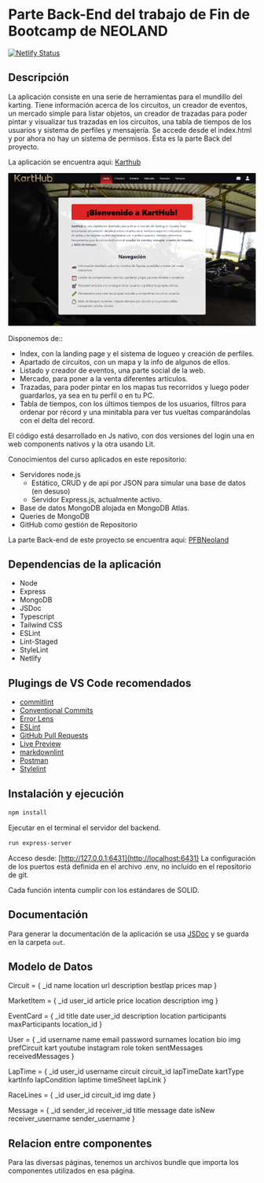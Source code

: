 # Parte Back-End del trabajo de Fin de Bootcamp de NEOLAND

[![Netlify Status](https://api.netlify.com/api/v1/badges/158c9018-60d0-4c57-b588-8fd1f14eab10/deploy-status)](https://app.netlify.com/sites/karthubsite/deploys)

## Descripción

La aplicación consiste en una serie de herramientas para el mundillo del karting. Tiene información acerca de los circuitos, un creador de eventos, un mercado simple para listar objetos, un creador de trazadas para poder pintar y visualizar tus trazadas en los circuitos, una tabla de tiempos de los usuarios y sistema de perfiles y mensajería. Se accede desde el index.html y por ahora no hay un sistema de permisos. Ésta es la parte Back del proyecto.

La aplicación se encuentra aqui: [Karthub](https://karthubsite.netlify.app/)

![captura de pantalla](./img/indexcaptura.png)

Disponemos de::

* Index, con la landing page y el sistema de logueo y creación de perfiles.
* Apartado de circuitos, con un mapa y la info de algunos de ellos.
* Listado y creador de eventos, una parte social de la web.
* Mercado, para poner a la venta diferentes artículos.
* Trazadas, para poder pintar en los mapas tus recorridos y luego poder guardarlos, ya sea en tu perfil o en tu PC.
* Tabla de tiempos, con los últimos tiempos de los usuarios, filtros para ordenar por récord y una minitabla para ver tus vueltas comparándolas con el delta del record.

El código está desarrollado en Js nativo, con dos versiones del login una en web components nativos y la otra usando Lit.

Conocimientos del curso aplicados en este repositorio:

* Servidores node.js
  * Estático, CRUD y de api por JSON para simular una base de datos (en desuso)
  * Servidor Express.js, actualmente activo.
* Base de datos MongoDB alojada en MongoDB Atlas.
* Queries de MongoDB
* GitHub como gestión de Repositorio

La parte Back-end de este proyecto se encuentra aqui: [PFBNeoland](https://github.com/Jotanore/PFBNeoland)

## Dependencias de la aplicación

* Node
* Express
* MongoDB
* JSDoc
* Typescript
* Tailwind CSS
* ESLint
* Lint-Staged
* StyleLint
* Netlify

## Plugings de VS Code recomendados

* [commitlint](https://marketplace.visualstudio.com/items?itemName=joshbolduc.commitlint)
* [Conventional Commits](https://marketplace.visualstudio.com/items?itemName=vivaxy.vscode-conventional-commits)
* [Error Lens](https://marketplace.visualstudio.com/items?itemName=usernamehw.errorlens)
* [ESLint](https://marketplace.visualstudio.com/items?itemName=dbaeumer.vscode-eslint)
* [GitHub Pull Requests](https://marketplace.visualstudio.com/items?itemName=GitHub.vscode-pull-request-github)
* [Live Preview](https://marketplace.visualstudio.com/items?itemName=ms-vscode.live-server)
* [markdownlint](https://marketplace.visualstudio.com/items?itemName=DavidAnson.vscode-markdownlint)
* [Postman](https://marketplace.visualstudio.com/items?itemName=Postman.postman-for-vscode)
* [Stylelint](https://marketplace.visualstudio.com/items?itemName=stylelint.vscode-stylelint)

## Instalación y ejecución

```bash
npm install
```

Ejecutar en el terminal el servidor del backend.

```bash
run express-server
```

Acceso desde: [http://127.0.0.1:6431](http://localhost:6431)
La configuración de los puertos está definida en el archivo .env, no incluído en el repositorio de git.

Cada función intenta cumplir con los estándares de SOLID.

## Documentación

Para generar la documentación de la aplicación se usa [JSDoc](https://jsdoc.app) y se guarda en la carpeta ```out```.

## Modelo de Datos

Circuit = {
     _id
    name
    location
    url
    description
    bestlap
    prices
    map
}

MarketItem = {
     _id
    user_id
    article
    price
    location
    description
    img
}

EventCard = {
    _id
    title
    date
    user_id
    description
    location
    participants
    maxParticipants
    location_id
}

User = {
    _id
    username
    name
    email
    password
    surnames
    location
    bio
    img
    prefCircuit
    kart
    youtube
    instagram
    role
    token
    sentMessages
    receivedMessages
}

LapTime = {
    _id
    user_id
    username
    circuit
    circuit_id
    lapTimeDate
    kartType
    kartInfo
    lapCondition
    laptime
    timeSheet
    lapLink
}

RaceLines = {
    _id
    user_id
    circuit_id
    img
    date
}

Message = {
    _id
    sender_id
    receiver_id
    title
    message
    date
    isNew
    receiver_username
    sender_username
}

## Relacion entre componentes

Para las diversas páginas, tenemos un archivos bundle que importa los componentes utilizados en esa página.

